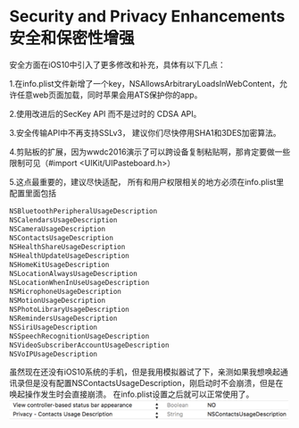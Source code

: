 # Security and Privacy Enhancements 安全和保密性增强

安全方面在iOS10中引入了更多修改和补充，具体有以下几点：

1.在info.plist文件新增了一个key，NSAllowsArbitraryLoadsInWebContent，允许任意web页面加载，同时苹果会用ATS保护你的app。

2.使用改进后的SecKey API 而不是过时的 CDSA API。

3.安全传输API中不再支持SSLv3， 建议你们尽快停用SHA1和3DES加密算法。

4.剪贴板的扩展，因为wwdc2016演示了可以跨设备复制粘贴啊，那肯定要做一些限制可见（#import <UIKit/UIPasteboard.h>）

5.这点最重要的，建议尽快适配， 所有和用户权限相关的地方必须在info.plist里配置里面包括

	NSBluetoothPeripheralUsageDescription
	NSCalendarsUsageDescription
	NSCameraUsageDescription
	NSContactsUsageDescription
	NSHealthShareUsageDescription
	NSHealthUpdateUsageDescription
	NSHomeKitUsageDescription
	NSLocationAlwaysUsageDescription
	NSLocationWhenInUseUsageDescription
	NSMicrophoneUsageDescription
	NSMotionUsageDescription
	NSPhotoLibraryUsageDescription
	NSRemindersUsageDescription
	NSSiriUsageDescription
	NSSpeechRecognitionUsageDescription
	NSVideoSubscriberAccountUsageDescription
	NSVoIPUsageDescription

虽然现在还没有iOS10系统的手机，但是我用模拟器试了下，亲测如果我想唤起通讯录但是没有配置NSContactsUsageDescription，刚启动时不会崩溃，但是在唤起操作发生时会直接崩溃。 在info.plist设置之后就可以正常使用了。
<img src="https://github.com/dsxNiubility/SXDiscoveryIOS10/raw/master/Images/Security.png" alt="Drawing" width="500px" />
